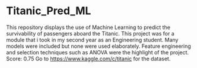 # Titanic_Pred_ML
This repository displays the use of Machine Learning to predict the survivability of passengers aboard the Titanic. This project was for a module that i took in my second year as an Engineering student. Many models were included but none were used elaborately. Feature engineering and selection techniques such as ANOVA were the highlight of the project.
Score: 0.75
Go to https://www.kaggle.com/c/titanic for the dataset.
